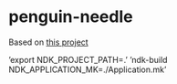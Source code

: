# penguin-needle

Based on [this project](https://github.com/eklitzke/ptrace-call-userspace)

’export NDK_PROJECT_PATH=.’
’ndk-build NDK_APPLICATION_MK=./Application.mk’